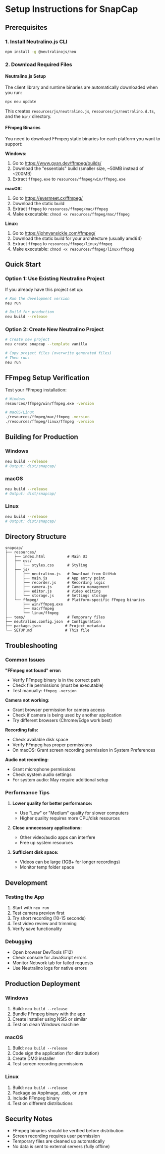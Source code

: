 # Setup Instructions for SnapCap

## Prerequisites

### 1. Install Neutralino.js CLI

```bash
npm install -g @neutralinojs/neu
```

### 2. Download Required Files

#### Neutralino.js Setup
The client library and runtime binaries are automatically downloaded when you run:
```bash
npx neu update
```
This creates `resources/js/neutralino.js`, `resources/js/neutralino.d.ts`, and the `bin/` directory.

#### FFmpeg Binaries
You need to download FFmpeg static binaries for each platform you want to support:

**Windows:**
1. Go to https://www.gyan.dev/ffmpeg/builds/
2. Download the "essentials" build (smaller size, ~50MB instead of ~200MB)
3. Extract `ffmpeg.exe` to `resources/ffmpeg/win/ffmpeg.exe`

**macOS:**
1. Go to https://evermeet.cx/ffmpeg/
2. Download the static build
3. Extract `ffmpeg` to `resources/ffmpeg/mac/ffmpeg`
4. Make executable: `chmod +x resources/ffmpeg/mac/ffmpeg`

**Linux:**
1. Go to https://johnvansickle.com/ffmpeg/
2. Download the static build for your architecture (usually amd64)
3. Extract `ffmpeg` to `resources/ffmpeg/linux/ffmpeg`
4. Make executable: `chmod +x resources/ffmpeg/linux/ffmpeg`

## Quick Start

### Option 1: Use Existing Neutralino Project
If you already have this project set up:

```bash
# Run the development version
neu run

# Build for production
neu build --release
```

### Option 2: Create New Neutralino Project
```bash
# Create new project
neu create snapcap --template vanilla

# Copy project files (overwrite generated files)
# Then run:
neu run
```

## FFmpeg Setup Verification

Test your FFmpeg installation:

```bash
# Windows
resources/ffmpeg/win/ffmpeg.exe -version

# macOS/Linux
./resources/ffmpeg/mac/ffmpeg -version
./resources/ffmpeg/linux/ffmpeg -version
```

## Building for Production

### Windows
```bash
neu build --release
# Output: dist/snapcap/
```

### macOS
```bash
neu build --release
# Output: dist/snapcap/
```

### Linux
```bash
neu build --release
# Output: dist/snapcap/
```

## Directory Structure
```
snapcap/
├── resources/
│   ├── index.html          # Main UI
│   ├── css/
│   │   └── styles.css      # Styling
│   ├── js/
│   │   ├── neutralino.js   # Download from GitHub
│   │   ├── main.js         # App entry point
│   │   ├── recorder.js     # Recording logic
│   │   ├── camera.js       # Camera management
│   │   ├── editor.js       # Video editing
│   │   └── storage.js      # Settings storage
│   └── ffmpeg/             # Platform-specific FFmpeg binaries
│       ├── win/ffmpeg.exe
│       ├── mac/ffmpeg
│       └── linux/ffmpeg
├── temp/                   # Temporary files
├── neutralino.config.json  # Configuration
├── package.json           # Project metadata
└── SETUP.md               # This file
```

## Troubleshooting

### Common Issues

**"FFmpeg not found" error:**
- Verify FFmpeg binary is in the correct path
- Check file permissions (must be executable)
- Test manually: `ffmpeg -version`

**Camera not working:**
- Grant browser permission for camera access
- Check if camera is being used by another application
- Try different browsers (Chrome/Edge work best)

**Recording fails:**
- Check available disk space
- Verify FFmpeg has proper permissions
- On macOS: Grant screen recording permission in System Preferences

**Audio not recording:**
- Grant microphone permissions
- Check system audio settings
- For system audio: May require additional setup

### Performance Tips

1. **Lower quality for better performance:**
   - Use "Low" or "Medium" quality for slower computers
   - Higher quality requires more CPU/disk resources

2. **Close unnecessary applications:**
   - Other video/audio apps can interfere
   - Free up system resources

3. **Sufficient disk space:**
   - Videos can be large (1GB+ for longer recordings)
   - Monitor temp folder space

## Development

### Testing the App
1. Start with `neu run`
2. Test camera preview first
3. Try short recording (10-15 seconds)
4. Test video review and trimming
5. Verify save functionality

### Debugging
- Open browser DevTools (F12)
- Check console for JavaScript errors
- Monitor Network tab for failed requests
- Use Neutralino logs for native errors

## Production Deployment

### Windows
1. Build: `neu build --release`
2. Bundle FFmpeg binary with the app
3. Create installer using NSIS or similar
4. Test on clean Windows machine

### macOS
1. Build: `neu build --release`
2. Code sign the application (for distribution)
3. Create DMG installer
4. Test screen recording permissions

### Linux
1. Build: `neu build --release`
2. Package as AppImage, .deb, or .rpm
3. Include FFmpeg binary
4. Test on different distributions

## Security Notes

- FFmpeg binaries should be verified before distribution
- Screen recording requires user permission
- Temporary files are cleaned up automatically
- No data is sent to external servers (fully offline)
